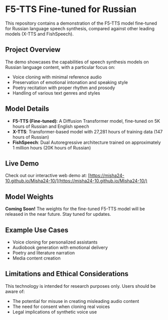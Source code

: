 # F5-TTS Fine-tuned for Russian

This repository contains a demonstration of the F5-TTS model fine-tuned for Russian language speech synthesis, compared against other leading models (X-TTS and FishSpeech).

## Project Overview

The demo showcases the capabilities of speech synthesis models on Russian language content, with a particular focus on:
- Voice cloning with minimal reference audio
- Preservation of emotional intonation and speaking style
- Poetry recitation with proper rhythm and prosody
- Handling of various text genres and styles

## Model Details

- **F5-TTS (Fine-tuned)**: A Diffusion Transformer model, fine-tuned on 5K hours of Russian and English speech
- **X-TTS**: Transformer-based model with 27,281 hours of training data (147 hours of Russian)
- **FishSpeech**: Dual Autoregressive architecture trained on approximately 1 million hours (20K hours of Russian)

## Live Demo

Check out our interactive web demo at: [https://misha24-10.github.io/Misha24-10/](https://misha24-10.github.io/Misha24-10/)

## Model Weights

**Coming Soon!** The weights for the fine-tuned F5-TTS model will be released in the near future. Stay tuned for updates.

## Example Use Cases

- Voice cloning for personalized assistants
- Audiobook generation with emotional delivery
- Poetry and literature narration
- Media content creation

## Limitations and Ethical Considerations

This technology is intended for research purposes only. Users should be aware of:
- The potential for misuse in creating misleading audio content
- The need for consent when cloning real voices
- Legal implications of synthetic voice use
